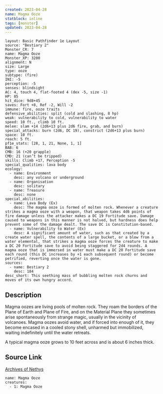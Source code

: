 ```yaml
---
created: 2023-04-28
name: Magma Ooze
statblock: inline
tags: [monster]
updated: 2023-04-28
---
```

```statblock
layout: Basic Pathfinder 1e Layout
source: "Bestiary 2"
Monster_CR: 7
name: Magma Ooze
Monster_XP: 3200
alignment: N
size: Large
type: ooze
subtype: (fire)
INI: -5
perception: -5
senses: blindsight
AC: 4, touch 4, flat-footed 4 (dex -5, size -1)
HP: 85
hit_dice: 9d8+45
saves: Fort +8, Ref -2, Will -2
immune: fire, ooze traits
defensive_abilities: split (cold and slashing, 8 hp)
weak: vulnerability to cold, vulnerability to water
speed: 10 ft., climb 10 ft.
melee: slam +14 (2d6+13 plus 2d6 fire, grab, and burn)
special_attacks: burn (2d6, DC 19), constrict (2d6+13 plus burn)
space: 10 ft.
reach: 5 ft.
pf1e_stats: [28, 1, 21, None, 1, 1]
BAB: 6
CMB: 16 (+20 grapple)
CMD: 21 (can’t be tripped)
skills: Climb +17, Perception -5
special_qualities: lava body
ecology:
  - name: Environment
    desc: any volcano or underground
  - name: Organisation
    desc: solitary
  - name: Treasure
    desc: none
special_abilities:
  - name: Lava Body (Ex)
    desc: The magma ooze is formed of molten rock. Whenever a creature strikes a magma ooze with a weapon, that weapon takes 4d6 points of fire damage unless the attacker makes a DC 19 Fortitude save. Damage caused to weapons in this manner is not halved, but hardness does help prevent some of the damage dealt. The save DC is Constitution-based.
  - name: Vulnerability to Water (Ex)
    desc: A significant amount of water, such as that created by a create water spell, the contents of a large bucket, or a blow from a water elemental, that strikes a magma ooze forces the creature to make a DC 20 Fortitude save to avoid being staggered for 2d4 rounds. A magma ooze that is immersed in water must make a DC 20 Fortitude save each round (this DC increases by +1 each subsequent round) or become petrified, reverting once the water is gone.
sources:
  - name: Bestiary 2
    desc: 184
desc_short: This seething mass of bubbling molten rock churns and moves of its own hungry accord.
```
## Description
Magma oozes are living pools of molten rock. They roam the borders of the Plane of Earth and Plane of Fire, and on the Material Plane they sometimes arise spontaneously from strange magic, usually in the vicinity of volcanoes. Magma oozes avoid water, and if forced into enough of it, they become encased in a cooled stony shell, unharmed but immobilized, waiting indefinitely until the water retreats.

A typical magma ooze grows to 10 feet across and is about 6 inches thick.
## Source Link
[Archives of Nethys](https://aonprd.com/MonsterDisplay.aspx?ItemName=Magma%20Ooze)
```encounter-table
name: Magma Ooze
creatures:
  - 1: Magma Ooze
```
